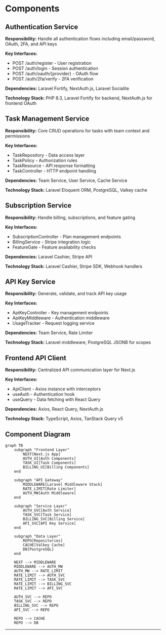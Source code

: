 # Components

## Authentication Service
**Responsibility:** Handle all authentication flows including email/password, OAuth, 2FA, and API keys

**Key Interfaces:**
- POST /auth/register - User registration
- POST /auth/login - Session authentication
- POST /auth/oauth/{provider} - OAuth flow
- POST /auth/2fa/verify - 2FA verification

**Dependencies:** Laravel Fortify, NextAuth.js, Laravel Socialite

**Technology Stack:** PHP 8.3, Laravel Fortify for backend, NextAuth.js for frontend OAuth

## Task Management Service
**Responsibility:** Core CRUD operations for tasks with team context and permissions

**Key Interfaces:**
- TaskRepository - Data access layer
- TaskPolicy - Authorization rules
- TaskResource - API response formatting
- TaskController - HTTP endpoint handling

**Dependencies:** Team Service, User Service, Cache Service

**Technology Stack:** Laravel Eloquent ORM, PostgreSQL, Valkey cache

## Subscription Service
**Responsibility:** Handle billing, subscriptions, and feature gating

**Key Interfaces:**
- SubscriptionController - Plan management endpoints
- BillingService - Stripe integration logic
- FeatureGate - Feature availability checks

**Dependencies:** Laravel Cashier, Stripe API

**Technology Stack:** Laravel Cashier, Stripe SDK, Webhook handlers

## API Key Service
**Responsibility:** Generate, validate, and track API key usage

**Key Interfaces:**
- ApiKeyController - Key management endpoints
- ApiKeyMiddleware - Authentication middleware
- UsageTracker - Request logging service

**Dependencies:** Team Service, Rate Limiter

**Technology Stack:** Laravel middleware, PostgreSQL JSONB for scopes

## Frontend API Client
**Responsibility:** Centralized API communication layer for Next.js

**Key Interfaces:**
- ApiClient - Axios instance with interceptors
- useAuth - Authentication hook
- useQuery - Data fetching with React Query

**Dependencies:** Axios, React Query, NextAuth.js

**Technology Stack:** TypeScript, Axios, TanStack Query v5

## Component Diagram

```mermaid
graph TB
    subgraph "Frontend Layer"
        NEXT[Next.js App]
        AUTH_UI[Auth Components]
        TASK_UI[Task Components]
        BILLING_UI[Billing Components]
    end
    
    subgraph "API Gateway"
        MIDDLEWARE[Laravel Middleware Stack]
        RATE_LIMIT[Rate Limiter]
        AUTH_MW[Auth Middleware]
    end
    
    subgraph "Service Layer"
        AUTH_SVC[Auth Service]
        TASK_SVC[Task Service]
        BILLING_SVC[Billing Service]
        API_SVC[API Key Service]
    end
    
    subgraph "Data Layer"
        REPO[Repositories]
        CACHE[Valkey Cache]
        DB[PostgreSQL]
    end
    
    NEXT --> MIDDLEWARE
    MIDDLEWARE --> AUTH_MW
    AUTH_MW --> RATE_LIMIT
    RATE_LIMIT --> AUTH_SVC
    RATE_LIMIT --> TASK_SVC
    RATE_LIMIT --> BILLING_SVC
    RATE_LIMIT --> API_SVC
    
    AUTH_SVC --> REPO
    TASK_SVC --> REPO
    BILLING_SVC --> REPO
    API_SVC --> REPO
    
    REPO --> CACHE
    REPO --> DB
```

---
